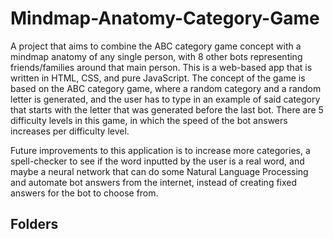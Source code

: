 # Mindmap-Anatomy-Category-Game
A project that aims to combine the ABC category game concept with a mindmap anatomy of any single person, with 8 other bots representing friends/families around that 
main person. This is a web-based app that is written in HTML, CSS, and pure JavaScript. The concept of the game is based on the ABC category game, where a random category
and a random letter is generated, and the user has to type in an example of said category that starts with the letter that was generated before the last bot. There are 5
difficulty levels in this game, in which the speed of the bot answers increases per difficulty level. 

Future improvements to this application is to increase more categories,
a spell-checker to see if the word inputted by the user is a real word, and maybe a neural network that can do some Natural Language Processing and automate bot answers from
the internet, instead of creating fixed answers for the bot to choose from.

<h2>Folders</h2>
